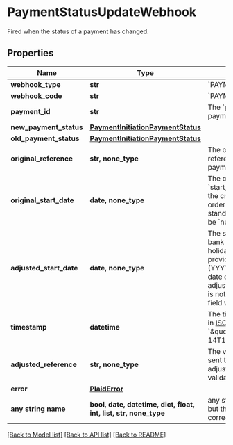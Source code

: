 # PaymentStatusUpdateWebhook

Fired when the status of a payment has changed.

## Properties
Name | Type | Description | Notes
------------ | ------------- | ------------- | -------------
**webhook_type** | **str** | &#x60;PAYMENT_INITIATION&#x60; | 
**webhook_code** | **str** | &#x60;PAYMENT_STATUS_UPDATE&#x60; | 
**payment_id** | **str** | The &#x60;payment_id&#x60; for the payment being updated | 
**new_payment_status** | [**PaymentInitiationPaymentStatus**](PaymentInitiationPaymentStatus.md) |  | 
**old_payment_status** | [**PaymentInitiationPaymentStatus**](PaymentInitiationPaymentStatus.md) |  | 
**original_reference** | **str, none_type** | The original value of the reference when creating the payment. | 
**original_start_date** | **date, none_type** | The original value of the &#x60;start_date&#x60; provided during the creation of a standing order. If the payment is not a standing order, this field will be &#x60;null&#x60;. | 
**adjusted_start_date** | **date, none_type** | The start date sent to the bank after adjusting for holidays or weekends.  Will be provided in [ISO 8601](https://wikipedia.org/wiki/ISO_8601) format (YYYY-MM-DD). If the start date did not require adjustment, or if the payment is not a standing order, this field will be &#x60;null&#x60;. | 
**timestamp** | **datetime** | The timestamp of the update, in [ISO 8601](https://wikipedia.org/wiki/ISO_8601) format, e.g. &#x60;\&quot;2017-09-14T14:42:19.350Z\&quot;&#x60; | 
**adjusted_reference** | **str, none_type** | The value of the reference sent to the bank after adjustment to pass bank validation rules. | [optional] 
**error** | [**PlaidError**](PlaidError.md) |  | [optional] 
**any string name** | **bool, date, datetime, dict, float, int, list, str, none_type** | any string name can be used but the value must be the correct type | [optional]

[[Back to Model list]](../README.md#documentation-for-models) [[Back to API list]](../README.md#documentation-for-api-endpoints) [[Back to README]](../README.md)



